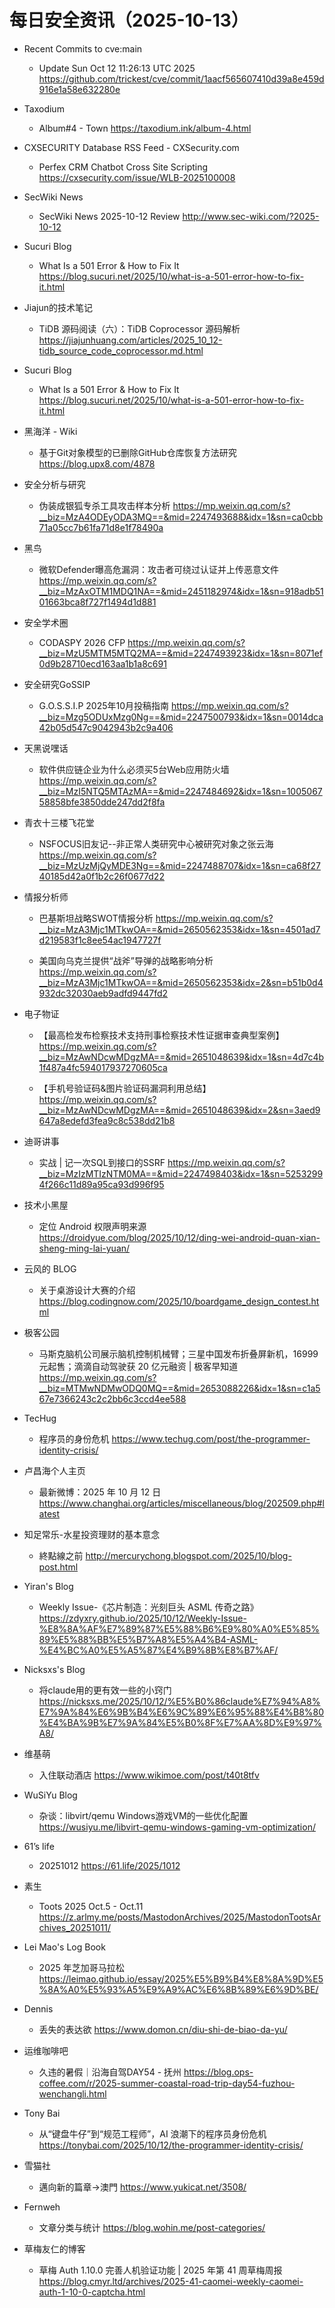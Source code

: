 # 每日安全资讯（2025-10-13）

- Recent Commits to cve:main
  - Update Sun Oct 12 11:26:13 UTC 2025
https://github.com/trickest/cve/commit/1aacf565607410d39a8e459d916e1a58e632280e

- Taxodium
  - Album#4 - Town
https://taxodium.ink/album-4.html

- CXSECURITY Database RSS Feed - CXSecurity.com
  - Perfex CRM Chatbot Cross Site Scripting
https://cxsecurity.com/issue/WLB-2025100008

- SecWiki News
  - SecWiki News 2025-10-12 Review
http://www.sec-wiki.com/?2025-10-12

- Sucuri Blog
  - What Is a 501 Error & How to Fix It
https://blog.sucuri.net/2025/10/what-is-a-501-error-how-to-fix-it.html

- Jiajun的技术笔记
  - TiDB 源码阅读（六）：TiDB Coprocessor 源码解析
https://jiajunhuang.com/articles/2025_10_12-tidb_source_code_coprocessor.md.html

- Sucuri Blog
  - What Is a 501 Error & How to Fix It
https://blog.sucuri.net/2025/10/what-is-a-501-error-how-to-fix-it.html

- 黑海洋 - Wiki
  - 基于Git对象模型的已删除GitHub仓库恢复方法研究
https://blog.upx8.com/4878

- 安全分析与研究
  - 伪装成银狐专杀工具攻击样本分析
https://mp.weixin.qq.com/s?__biz=MzA4ODEyODA3MQ==&mid=2247493688&idx=1&sn=ca0cbb71a05cc7b61fa71d8e1f78490a

- 黑鸟
  - 微软Defender曝高危漏洞：攻击者可绕过认证并上传恶意文件
https://mp.weixin.qq.com/s?__biz=MzAxOTM1MDQ1NA==&mid=2451182974&idx=1&sn=918adb5101663bca8f727f1494d1d881

- 安全学术圈
  - CODASPY 2026 CFP
https://mp.weixin.qq.com/s?__biz=MzU5MTM5MTQ2MA==&mid=2247493923&idx=1&sn=8071ef0d9b28710ecd163aa1b1a8c691

- 安全研究GoSSIP
  - G.O.S.S.I.P 2025年10月投稿指南
https://mp.weixin.qq.com/s?__biz=Mzg5ODUxMzg0Ng==&mid=2247500793&idx=1&sn=0014dca42b05d547c9042943b2c9a406

- 天黑说嘿话
  - 软件供应链企业为什么必须买5台Web应用防火墙
https://mp.weixin.qq.com/s?__biz=MzI5NTQ5MTAzMA==&mid=2247484692&idx=1&sn=100506758858bfe3850dde247dd2f8fa

- 青衣十三楼飞花堂
  - NSFOCUS旧友记--非正常人类研究中心被研究对象之张云海
https://mp.weixin.qq.com/s?__biz=MzUzMjQyMDE3Ng==&mid=2247488707&idx=1&sn=ca68f2740185d42a0f1b2c26f0677d22

- 情报分析师
  - 巴基斯坦战略SWOT情报分析
https://mp.weixin.qq.com/s?__biz=MzA3Mjc1MTkwOA==&mid=2650562353&idx=1&sn=4501ad7d219583f1c8ee54ac1947727f

  - 美国向乌克兰提供“战斧”导弹的战略影响分析
https://mp.weixin.qq.com/s?__biz=MzA3Mjc1MTkwOA==&mid=2650562353&idx=2&sn=b51b0d4932dc32030aeb9adfd9447fd2

- 电子物证
  - 【最高检发布检察技术支持刑事检察技术性证据审查典型案例】
https://mp.weixin.qq.com/s?__biz=MzAwNDcwMDgzMA==&mid=2651048639&idx=1&sn=4d7c4b1f487a4fc594017937270605ca

  - 【手机号验证码&图片验证码漏洞利用总结】
https://mp.weixin.qq.com/s?__biz=MzAwNDcwMDgzMA==&mid=2651048639&idx=2&sn=3aed9647a8edefd3fea9c8c538dd21b8

- 迪哥讲事
  - 实战 | 记一次SQL到接口的SSRF
https://mp.weixin.qq.com/s?__biz=MzIzMTIzNTM0MA==&mid=2247498403&idx=1&sn=52532994f266c11d89a95ca93d996f95

- 技术小黑屋
  - 定位 Android 权限声明来源
https://droidyue.com/blog/2025/10/12/ding-wei-android-quan-xian-sheng-ming-lai-yuan/

- 云风的 BLOG
  - 关于桌游设计大赛的介绍
https://blog.codingnow.com/2025/10/boardgame_design_contest.html

- 极客公园
  - 马斯克脑机公司展示脑机控制机械臂；三星中国发布折叠屏新机，16999 元起售；滴滴自动驾驶获 20 亿元融资 | 极客早知道
https://mp.weixin.qq.com/s?__biz=MTMwNDMwODQ0MQ==&mid=2653088226&idx=1&sn=c1a567e7366243c2c2bb6c3ccd4ee588

- TecHug
  - 程序员的身份危机
https://www.techug.com/post/the-programmer-identity-crisis/

- 卢昌海个人主页
  - 最新微博：2025 年 10 月 12 日
https://www.changhai.org/articles/miscellaneous/blog/202509.php#latest

- 知足常乐-水星投资理财的基本意念
  - 終點線之前
http://mercurychong.blogspot.com/2025/10/blog-post.html

- Yiran's Blog
  - Weekly Issue-《芯片制造：光刻巨头 ASML 传奇之路》
https://zdyxry.github.io/2025/10/12/Weekly-Issue-%E8%8A%AF%E7%89%87%E5%88%B6%E9%80%A0%E5%85%89%E5%88%BB%E5%B7%A8%E5%A4%B4-ASML-%E4%BC%A0%E5%A5%87%E4%B9%8B%E8%B7%AF/

- Nicksxs's Blog
  - 将claude用的更有效一些的小窍门
https://nicksxs.me/2025/10/12/%E5%B0%86claude%E7%94%A8%E7%9A%84%E6%9B%B4%E6%9C%89%E6%95%88%E4%B8%80%E4%BA%9B%E7%9A%84%E5%B0%8F%E7%AA%8D%E9%97%A8/

- 维基萌
  - 入住联动酒店
https://www.wikimoe.com/post/t40t8tfv

- WuSiYu Blog
  - 杂谈：libvirt/qemu Windows游戏VM的一些优化配置
https://wusiyu.me/libvirt-qemu-windows-gaming-vm-optimization/

- 61’s life
  - 20251012
https://61.life/2025/1012

- 素生
  - Toots 2025 Oct.5 - Oct.11
https://z.arlmy.me/posts/MastodonArchives/2025/MastodonTootsArchives_20251011/

- Lei Mao's Log Book
  - 2025 年芝加哥马拉松
https://leimao.github.io/essay/2025%E5%B9%B4%E8%8A%9D%E5%8A%A0%E5%93%A5%E9%A9%AC%E6%8B%89%E6%9D%BE/

- Dennis
  - 丢失的表达欲
https://www.domon.cn/diu-shi-de-biao-da-yu/

- 运维咖啡吧
  - 久违的暑假｜沿海自驾DAY54 - 抚州
https://blog.ops-coffee.com/r/2025-summer-coastal-road-trip-day54-fuzhou-wenchangli.html

- Tony Bai
  - 从“键盘牛仔”到“规范工程师”，AI 浪潮下的程序员身份危机
https://tonybai.com/2025/10/12/the-programmer-identity-crisis/

- 雪猫社
  - 邁向新的篇章→澳門
https://www.yukicat.net/3508/

- Fernweh
  - 文章分类与统计
https://blog.wohin.me/post-categories/

- 草梅友仁的博客
  - 草梅 Auth 1.10.0 完善人机验证功能 | 2025 年第 41 周草梅周报
https://blog.cmyr.ltd/archives/2025-41-caomei-weekly-caomei-auth-1-10-0-captcha.html

